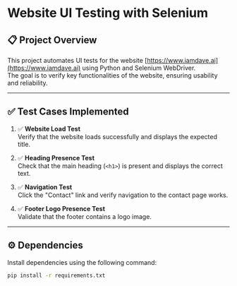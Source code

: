 # Website UI Testing with Selenium

## 📋 Project Overview
This project automates UI tests for the website [https://www.iamdave.ai](https://www.iamdave.ai) using Python and Selenium WebDriver.  
The goal is to verify key functionalities of the website, ensuring usability and reliability.

---

## ✅ Test Cases Implemented

1. ✅ **Website Load Test**  
   Verify that the website loads successfully and displays the expected title.

2. ✅ **Heading Presence Test**  
   Check that the main heading (`<h1>`) is present and displays the correct text.

3. ✅ **Navigation Test**  
   Click the "Contact" link and verify navigation to the contact page works.

4. ✅ **Footer Logo Presence Test**  
   Validate that the footer contains a logo image.

---

## ⚙️ Dependencies

Install dependencies using the following command:

```bash
pip install -r requirements.txt
